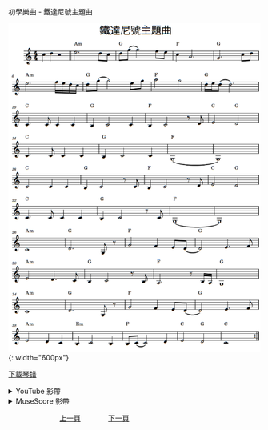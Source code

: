 ﻿---
---
初學樂曲 - 鐵達尼號主題曲

![鐵達尼號主題曲](/assets/Piano/B-MyHeartWillGoOn.png){: width="600px"}

<a href="/assets/Piano/B-MyHeartWillGoOn.pdf" target="_blank">下載琴譜</a>

<details>
  <summary>YouTube 影帶</summary>
<ol>
<iframe width="560" height="315" src="https://www.youtube.com/embed/kaE7p0dhiWk" title="鐵達尼號主題曲" frameborder="0" allow="accelerometer; autoplay; clipboard-write; encrypted-media; gyroscope; picture-in-picture; web-share" allowfullscreen></iframe>
</ol>
</details>

<details>
  <summary>MuseScore 影帶</summary>
<ol>
<a href="https://musescore.com/user/65457238/scores/11081701?share=copy_link" target="_blank">Open to Play</a>
</ol>
</details>



&nbsp;&nbsp;&nbsp;&nbsp;&nbsp;&nbsp;&nbsp;&nbsp;&nbsp;&nbsp;&nbsp;&nbsp;
&nbsp;&nbsp;&nbsp;&nbsp;&nbsp;&nbsp;&nbsp;&nbsp;&nbsp;&nbsp;&nbsp;&nbsp;
[上一頁](B-SpringSong)
&nbsp;&nbsp;&nbsp;&nbsp;&nbsp;&nbsp;&nbsp;&nbsp;&nbsp;&nbsp;&nbsp;&nbsp;
[下一頁](Tutor)









